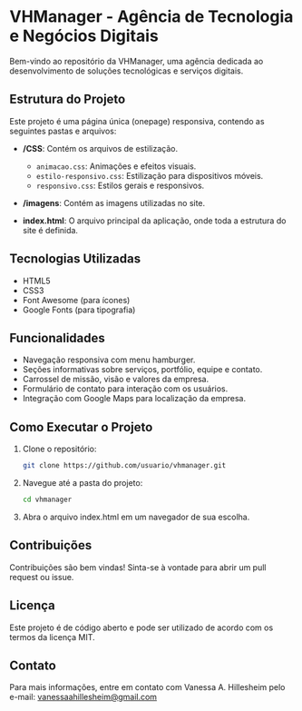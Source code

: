 # VHManager - Agência de Tecnologia e Negócios Digitais

Bem-vindo ao repositório da VHManager, uma agência dedicada ao desenvolvimento de soluções tecnológicas e serviços digitais.

## Estrutura do Projeto

Este projeto é uma página única (onepage) responsiva, contendo as seguintes pastas e arquivos:

- **/CSS**: Contém os arquivos de estilização.
  - `animacao.css`: Animações e efeitos visuais.
  - `estilo-responsivo.css`: Estilização para dispositivos móveis.
  - `responsivo.css`: Estilos gerais e responsivos.
  
- **/imagens**: Contém as imagens utilizadas no site.
  
- **index.html**: O arquivo principal da aplicação, onde toda a estrutura do site é definida.

## Tecnologias Utilizadas

- HTML5
- CSS3
- Font Awesome (para ícones)
- Google Fonts (para tipografia)

## Funcionalidades

- Navegação responsiva com menu hamburger.
- Seções informativas sobre serviços, portfólio, equipe e contato.
- Carrossel de missão, visão e valores da empresa.
- Formulário de contato para interação com os usuários.
- Integração com Google Maps para localização da empresa.

## Como Executar o Projeto

1. Clone o repositório:
   ```bash
   git clone https://github.com/usuario/vhmanager.git

2. Navegue até a pasta do projeto:
   ```bash
   cd vhmanager

3. Abra o arquivo index.html em um navegador de sua escolha.

## Contribuições
Contribuições são bem vindas! Sinta-se à vontade para abrir um pull request ou issue.

## Licença
Este projeto é de código aberto e pode ser utilizado de acordo com os termos da licença MIT.

## Contato
Para mais informações, entre em contato com Vanessa A. Hillesheim pelo e-mail: vanessaahillesheim@gmail.com

